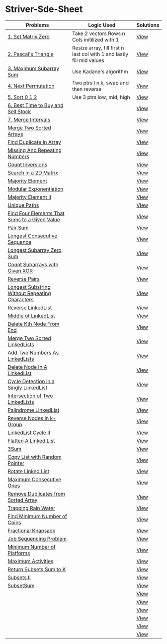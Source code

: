 # Striver-Sde-Sheet

Problems | Logic Used | Solutions
--------- | --------- | ---------
[1. Set Matrix Zero](https://www.codingninjas.com/codestudio/problems/set-matrix-zeros_3846774?topList=striver-sde-sheet-problems) | Take 2 vectors Rows n Cols initilized with 1 | [View](./Day_01_SetMatrixZero.cpp)
[2. Pascal's Triangle](https://www.codingninjas.com/codestudio/problems/pascal-s-triangle_1089580?topList=striver-sde-sheet-problems) | Resize array, fill first n last col with 1 and lastly fill mid values | [View](./Day_01_PascalTriangle.cpp)
[3. Maximum Subarray Sum](https://www.codingninjas.com/codestudio/problems/maximum-subarray-sum_630526?topList=striver-sde-sheet-problems) | Use Kadane's algorithm | [View](./Day_02_MaximumSubarraySum.cpp)
[4. Next Permutation](https://www.codingninjas.com/codestudio/problems/next-permutaion_893046?topList=striver-sde-sheet-problems) | Two ptrs l n k, swap and then reverse | [View](Day_02_NextPermutation.cpp)
[5. Sort 0 1 2](https://www.codingninjas.com/codestudio/problems/sort-0-1-2_631055?topList=striver-sde-sheet-problems) | Use 3 ptrs low, mid, high | [View](./Day_03_Sort_0_1_2.cpp)
[6. Best Time to Buy and Sell Stock](https://www.codingninjas.com/codestudio/problems/stocks-are-profitable_893405?topList=striver-sde-sheet-problems) |  | [View](./Day_03_BestTimetoBuyandSellStock.cpp)
[7. Merge Intervals](https://www.codingninjas.com/codestudio/problems/merge-intervals_699917?topList=striver-sde-sheet-problems) |  | [View](./Day_04_MergeIntervals.cpp)
[Merge Two Sorted Arrays](https://www.codingninjas.com/codestudio/problems/ninja-and-sorted-arrays_1214628?topList=striver-sde-sheet-problems) |  | [View](./Day_04_MergeTwoSortedArrays.cpp)
[Find Duplicate In Array]() |  | [View](./Day_05_FindDuplicateInArray.cpp)
[Missing And Repeating Numbers]() |  | [View](./Day_05_MissingAndRepeatingNumbers.cpp)
[Count Inversions]() |  | [View](./Day_06_CountInversions.cpp)
[Search in a 2D Matrix]() |  | [View](./Day_06_SearchInA2DMatrix.cpp)
[Majority Element]() |  | [View](./Day_07_MajorityElement.cpp)
[Modular Exponentiation]() |  | [View](./Day_07_ModularExponentiation.cpp)
[Majority Element II]() |  | [View](./Day_08_MajorityElement_II.cpp)
[Unique Paths]() |  | [View](./Day_08_UniquePaths.cpp)
[Find Four Elements That Sums to a Given Value]() |  | [View](./Day_09_FindFourElementsThatSumsToAGivenValue.cpp)
[Pair Sum]() |  | [View](./Day_09_PairSum.cpp)
[Longest Consecutive Sequence]() |  | [View](./Day_10_LongestConsecutiveSequence.cpp)
[Longest Subarray Zero Sum]() |  | [View](./Day_10_LongestSubarrayZeroSum.cpp)
[Count Subarrays with Given XOR]() |  | [View](./Day_11_CountSubarrayswithGivenXOR.cpp)
[Reverse Pairs]() |  | [View](./Day_11_ReversePairs.cpp)
[Longest Substring Without Repeating Characters]() |  | [View](./Day_12_LongestSubstringWithoutRepeatingCharacters.cpp)
[Reverse LinkedList]() |  | [View](./Day_12_ReverseLinkedList.cpp)
[Middle of LinkedList]() |  | [View](./Day_13_MiddleOfLinkedList.cpp)
[Delete Kth Node From End]() |  | [View](./Day_14_DeleteKthNodeFromEnd.cpp)
[Merge Two Sorted LinkedLists]() |  | [View](./Day_14_MergeTwoSortedLinkedLists.cpp)
[Add Two Numbers As LinkedLists]() |  | [View](./Day_15_AddTwoNumbersAsLinkedLists.cpp)
[Delete Node In A LinkedList]() |  | [View](./Day_15_DeleteNodeInALinkedList.cpp)
[Cycle Detection in a Singly LinkedList]() |  | [View](./Day_16_CycleDetectionInASinglyLinkedList.cpp)
[Intersection of Two LinkedLists]() |  | [View](./Day_16_IntersectionofTwoLinkedLists.cpp)
[Palindrome LinkedList]() |  | [View](./Day_17_PalindromeLinkedList.cpp)
[Reverse Nodes in k-Group]() |  | [View](./Day_17_ReverseNodesInk-Group.cpp)
[LinkedList Cycle II]() |  | [View](./Day_18_LinkedListCycleII.cpp)
[Flatten A Linked List]() |  | [View](./Day_18_FlattenALinkedList.cpp)
[3Sum]() |  | [View](./Day_19_3Sum.cpp)
[Copy List with Random Pointer]() |  | [View](./Day_19_CopyListwithRandomPointer.cpp)
[Rotate Linked List]() |  | [View](./Day_19_RotateLinkedList.cpp)
[Maximum Consecutive Ones]() |  | [View](./Day_20_MaximumConsecutiveOnes.cpp)
[Remove Duplicates from Sorted Array]() |  | [View](./Day_20_RemoveDuplicatesfromSortedArray.cpp)
[Trapping Rain Water]() |  | [View](./Day_20_TrappingRainWater.cpp)
[Find Minimum Number of Coins]() |  | [View](./Day_21_FindMinimumNumberOfCoins.cpp)
[Fractional Knapsack]() |  | [View](./Day_21_FractionalKnapsack.cpp)
[Job Sequencing Problem]() |  | [View](./Day_21_JobSequencingProblem.cpp)
[Minimum Number of Platforms]() |  | [View](./Day_21_MinimumNumberOfPlatforms.cpp)
[Maximum Activities]() |  | [View](./Day_22_MaximumActivities.cpp)
[Return Subsets Sum to K]() |  | [View](./Day_22_ReturnSubsetsSumToK.cpp)
[Subsets II]() |  | [View](./Day_22_SubsetsII.cpp)
[SubsetSum]() |  | [View](./Day_22_SubsetSum.cpp)
[]() |  | [View](./)
[]() |  | [View](./)
[]() |  | [View](./)
[]() |  | [View](./)
[]() |  | [View](./)
[]() |  | [View](./)














